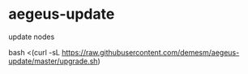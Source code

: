 # aegeus-update
update nodes


bash <(curl -sL https://raw.githubusercontent.com/demesm/aegeus-update/master/upgrade.sh)
